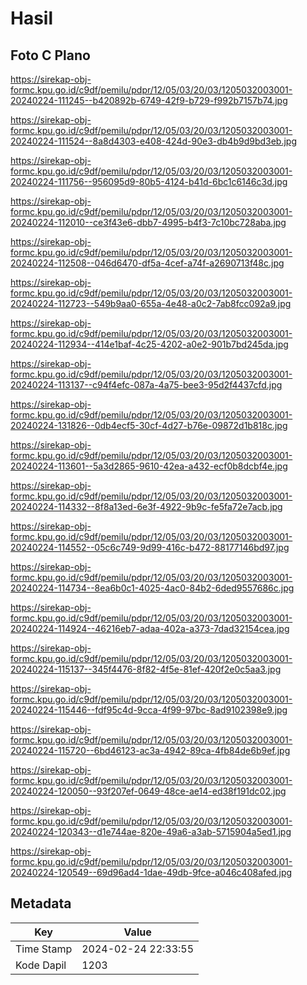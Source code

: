 # Hasil

## Foto C Plano

https://sirekap-obj-formc.kpu.go.id/c9df/pemilu/pdpr/12/05/03/20/03/1205032003001-20240224-111245--b420892b-6749-42f9-b729-f992b7157b74.jpg

https://sirekap-obj-formc.kpu.go.id/c9df/pemilu/pdpr/12/05/03/20/03/1205032003001-20240224-111524--8a8d4303-e408-424d-90e3-db4b9d9bd3eb.jpg

https://sirekap-obj-formc.kpu.go.id/c9df/pemilu/pdpr/12/05/03/20/03/1205032003001-20240224-111756--956095d9-80b5-4124-b41d-6bc1c6146c3d.jpg

https://sirekap-obj-formc.kpu.go.id/c9df/pemilu/pdpr/12/05/03/20/03/1205032003001-20240224-112010--ce3f43e6-dbb7-4995-b4f3-7c10bc728aba.jpg

https://sirekap-obj-formc.kpu.go.id/c9df/pemilu/pdpr/12/05/03/20/03/1205032003001-20240224-112508--046d6470-df5a-4cef-a74f-a2690713f48c.jpg

https://sirekap-obj-formc.kpu.go.id/c9df/pemilu/pdpr/12/05/03/20/03/1205032003001-20240224-112723--549b9aa0-655a-4e48-a0c2-7ab8fcc092a9.jpg

https://sirekap-obj-formc.kpu.go.id/c9df/pemilu/pdpr/12/05/03/20/03/1205032003001-20240224-112934--414e1baf-4c25-4202-a0e2-901b7bd245da.jpg

https://sirekap-obj-formc.kpu.go.id/c9df/pemilu/pdpr/12/05/03/20/03/1205032003001-20240224-113137--c94f4efc-087a-4a75-bee3-95d2f4437cfd.jpg

https://sirekap-obj-formc.kpu.go.id/c9df/pemilu/pdpr/12/05/03/20/03/1205032003001-20240224-131826--0db4ecf5-30cf-4d27-b76e-09872d1b818c.jpg

https://sirekap-obj-formc.kpu.go.id/c9df/pemilu/pdpr/12/05/03/20/03/1205032003001-20240224-113601--5a3d2865-9610-42ea-a432-ecf0b8dcbf4e.jpg

https://sirekap-obj-formc.kpu.go.id/c9df/pemilu/pdpr/12/05/03/20/03/1205032003001-20240224-114332--8f8a13ed-6e3f-4922-9b9c-fe5fa72e7acb.jpg

https://sirekap-obj-formc.kpu.go.id/c9df/pemilu/pdpr/12/05/03/20/03/1205032003001-20240224-114552--05c6c749-9d99-416c-b472-88177146bd97.jpg

https://sirekap-obj-formc.kpu.go.id/c9df/pemilu/pdpr/12/05/03/20/03/1205032003001-20240224-114734--8ea6b0c1-4025-4ac0-84b2-6ded9557686c.jpg

https://sirekap-obj-formc.kpu.go.id/c9df/pemilu/pdpr/12/05/03/20/03/1205032003001-20240224-114924--46216eb7-adaa-402a-a373-7dad32154cea.jpg

https://sirekap-obj-formc.kpu.go.id/c9df/pemilu/pdpr/12/05/03/20/03/1205032003001-20240224-115137--345f4476-8f82-4f5e-81ef-420f2e0c5aa3.jpg

https://sirekap-obj-formc.kpu.go.id/c9df/pemilu/pdpr/12/05/03/20/03/1205032003001-20240224-115446--fdf95c4d-9cca-4f99-97bc-8ad9102398e9.jpg

https://sirekap-obj-formc.kpu.go.id/c9df/pemilu/pdpr/12/05/03/20/03/1205032003001-20240224-115720--6bd46123-ac3a-4942-89ca-4fb84de6b9ef.jpg

https://sirekap-obj-formc.kpu.go.id/c9df/pemilu/pdpr/12/05/03/20/03/1205032003001-20240224-120050--93f207ef-0649-48ce-ae14-ed38f191dc02.jpg

https://sirekap-obj-formc.kpu.go.id/c9df/pemilu/pdpr/12/05/03/20/03/1205032003001-20240224-120343--d1e744ae-820e-49a6-a3ab-5715904a5ed1.jpg

https://sirekap-obj-formc.kpu.go.id/c9df/pemilu/pdpr/12/05/03/20/03/1205032003001-20240224-120549--69d96ad4-1dae-49db-9fce-a046c408afed.jpg


## Metadata

| Key        | Value               |
| ---------- | ------------------- |
| Time Stamp | 2024-02-24 22:33:55 |
| Kode Dapil | 1203                |



